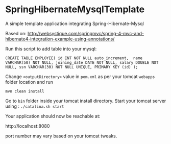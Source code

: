 # SpringHibernateMysqlTemplate
A simple template application integrating Spring-Hibernate-Mysql


Based on: http://websystique.com/springmvc/spring-4-mvc-and-hibernate4-integration-example-using-annotations/

Run this script to add table into your mysql:

`CREATE TABLE EMPLOYEE(
    id INT NOT NULL auto_increment, 
    name VARCHAR(50) NOT NULL,
    joining_date DATE NOT NULL,
    salary DOUBLE NOT NULL,
    ssn VARCHAR(30) NOT NULL UNIQUE,
    PRIMARY KEY (id)
);`

Change `<outputDirectory>` value in `pom.xml` as per your tomcat `webapps` folder location and run

`mvn clean install`

Go to `bin` folder inside your tomcat install directory.
Start your tomcat server using : `./catalina.sh start`

Your application should now be reachable at:

http://localhost:8080

port number may vary based on your tomcat tweaks. 
